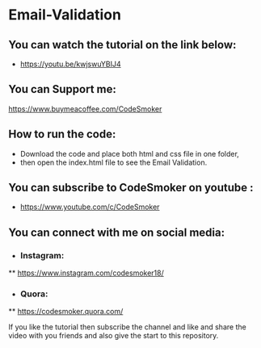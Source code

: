 # Email-Validation

## You can watch the tutorial on the link below: 
* https://youtu.be/kwjswuYBIJ4

## You can Support me:
https://www.buymeacoffee.com/CodeSmoker

## How to run the code:
* Download the code and place both html and css file in one folder,
* then open the index.html file to see the Email Validation.

## You can subscribe to CodeSmoker on youtube :
* https://www.youtube.com/c/CodeSmoker

## You can connect with me on social media: 
* ### Instagram: 
** https://www.instagram.com/codesmoker18/ 
* ### Quora: 
** https://codesmoker.quora.com/

If you like the tutorial then subscribe the channel and like and share the video with you friends and also give the start to this repository.
